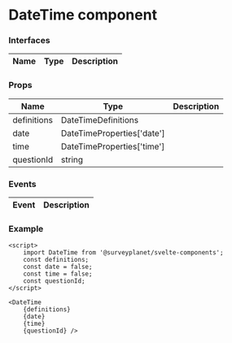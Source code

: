 # DateTime component

<DESCRIPTION HERE>
 
### Interfaces

| Name | Type | Description |
| ---- | ---- | ----------- |

### Props

| Name        | Type                       | Description |
| ----------- | -------------------------- | ----------- |
| definitions | DateTimeDefinitions        |             |
| date        | DateTimeProperties['date'] |             |
| time        | DateTimeProperties['time'] |             |
| questionId  | string                     |             |

### Events

| Event | Description |
| ----- | ----------- |

### Example

```svelte
<script>
	import DateTime from '@surveyplanet/svelte-components';
	const definitions;
	const date = false;
	const time = false;
	const questionId;
</script>

<DateTime
	{definitions}
	{date}
	{time}
	{questionId} />
```
